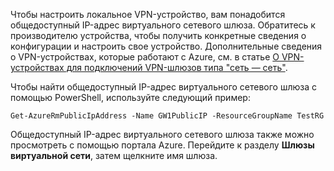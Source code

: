 
Чтобы настроить локальное VPN-устройство, вам понадобится общедоступный IP-адрес виртуального сетевого шлюза. Обратитесь к производителю устройства, чтобы получить конкретные сведения о конфигурации и настроить свое устройство. Дополнительные сведения о VPN-устройствах, которые работают с Azure, см. в статье [О VPN-устройствах для подключений VPN-шлюзов типа "сеть — сеть"](../articles/vpn-gateway/vpn-gateway-about-vpn-devices.md).

Чтобы найти общедоступный IP-адрес виртуального сетевого шлюза с помощью PowerShell, используйте следующий пример:

	Get-AzureRmPublicIpAddress -Name GW1PublicIP -ResourceGroupName TestRG

Общедоступный IP-адрес виртуального сетевого шлюза также можно просмотреть с помощью портала Azure. Перейдите к разделу **Шлюзы виртуальной сети**, затем щелкните имя шлюза.

<!---HONumber=AcomDC_0406_2016-->